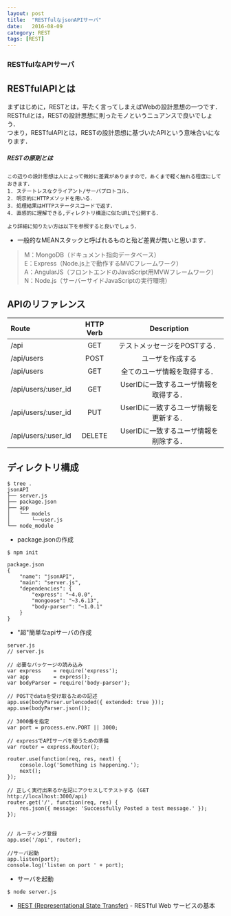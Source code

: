 ```yaml
---
layout: post
title:  "RESTfulなjsonAPIサーバ"
date:   2016-08-09
category: REST
tags: [REST]
---
```


### RESTfulなAPIサーバ

## RESTfulAPIとは

まずはじめに，RESTとは，平たく言ってしまえばWebの設計思想の一つです．    <br>
RESTfulとは，RESTの設計思想に則ったモノというニュアンスで良いでしょう．<br>
つまり，RESTfulAPIとは，RESTの設計思想に基づいたAPIという意味合いになります．<br>

##### RESTの原則とは

    この辺りの設計思想は人によって微妙に差異がありますので，あくまで軽く触れる程度にしておきます．   
    1. ステートレスなクライアント/サーバプロトコル．
    2. 明示的にHTTPメソッドを用いる．
    3. 処理結果はHTTPステータスコードで返す．  
    4. 直感的に理解できる,ディレクトリ構造に似たURLで公開する．   

    より詳細に知りたい方は以下を参照すると良いでしょう．    
    
    
*  一般的なMEANスタックと呼ばれるものと殆ど差異が無いと思います．

> M：MongoDB（ドキュメント指向データベース）    <br>
> E：Express（Node.js上で動作するMVCフレームワーク）         <br>
> A：AngularJS（フロントエンドのJavaScript用MVWフレームワーク）         <br>
> N：Node.js（サーバーサイドJavaScriptの実行環境）     <br>

##  APIのリファレンス

| Route               | HTTP Verb |  Description                             |
|:--------------------|:---------:|:----------------------------------------:|
| /api                |  GET      |  テストメッセージをPOSTする．            |
| /api/users          |  POST     |  ユーザを作成する                        |
| /api/users          |  GET      |  全てのユーザ情報を取得する．            |
| /api/users/:user_id |  GET      |  UserIDに一致するユーザ情報を取得する．  |
| /api/users/:user_id |  PUT      |  UserIDに一致するユーザ情報を更新する．  |
| /api/users/:user_id |  DELETE   |  UserIDに一致するユーザ情報を削除する．  |


##  ディレクトリ構成

~~~
$ tree .
jsonAPI
├── server.js
├── package.json
├── app
│   └── models
│       └──user.js
└── node_module
~~~

- package.jsonの作成

~~~
$ npm init

package.json
{
    "name": "jsonAPI",
    "main": "server.js",
    "dependencies": {
        "express": "~4.0.0",
        "mongoose": "~3.6.13",
        "body-parser": "~1.0.1"
    }
}
~~~


-  "超"簡単なapiサーバの作成


~~~
server.js
// server.js

// 必要なパッケージの読み込み
var express    = require('express');
var app        = express();
var bodyParser = require('body-parser');

// POSTでdataを受け取るための記述
app.use(bodyParser.urlencoded({ extended: true }));
app.use(bodyParser.json());

// 3000番を指定
var port = process.env.PORT || 3000;

// expressでAPIサーバを使うための準備
var router = express.Router();

router.use(function(req, res, next) {
    console.log('Something is happening.');
    next();
});

// 正しく実行出来るか左記にアクセスしてテストする (GET http://localhost:3000/api)
router.get('/', function(req, res) {
    res.json({ message: 'Successfully Posted a test message.' });
});


// ルーティング登録
app.use('/api', router);

//サーバ起動
app.listen(port);
console.log('listen on port ' + port);
~~~

- サーバを起動
~~~
$ node server.js
~~~



- [REST (Representational State Transfer)](https://www.ibm.com/developerworks/jp/webservices/library/ws-restful/) - RESTful Web サービスの基本
